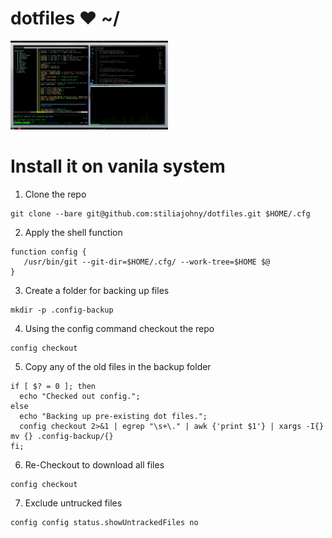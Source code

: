 
# dotfiles ❤ ~/


 <img src="https://github.com/stiliajohny/dotfiles/raw/master/.config/wallpaper/screenshot/screen.png" alt="Girl in a jacket" width="50%" height="50%">



# Install it on vanila system

1. Clone the repo

```
git clone --bare git@github.com:stiliajohny/dotfiles.git $HOME/.cfg
```

2. Apply the shell function

```
function config {
   /usr/bin/git --git-dir=$HOME/.cfg/ --work-tree=$HOME $@
}
```

3. Create a folder for backing up files

```
mkdir -p .config-backup
```

4. Using the config command checkout the repo

```
config checkout
```

5. Copy any of the old files in the backup folder

```
if [ $? = 0 ]; then
  echo "Checked out config.";
else
  echo "Backing up pre-existing dot files.";
  config checkout 2>&1 | egrep "\s+\." | awk {'print $1'} | xargs -I{} mv {} .config-backup/{}
fi;
```
6. Re-Checkout  to download all files

```
config checkout
```
7. Exclude untrucked files
```
config config status.showUntrackedFiles no
```
